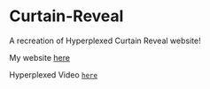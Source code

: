 # Curtain-Reveal

A recreation of Hyperplexed Curtain Reveal website!

My website [here](https://sw33ws.github.io/Curtain-Reveal/)

Hyperplexed Video [```here```](https://www.youtube.com/watch?v=GSPUUN4nDGE)
